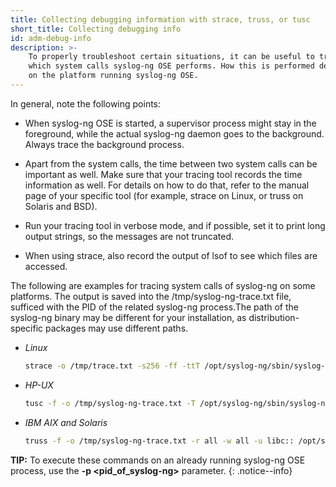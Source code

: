 ```yaml
---
title: Collecting debugging information with strace, truss, or tusc
short_title: Collecting debugging info
id: adm-debug-info
description: >-
    To properly troubleshoot certain situations, it can be useful to trace
    which system calls syslog-ng OSE performs. How this is performed depends
    on the platform running syslog-ng OSE.
---
```


In general, note the following points:

- When syslog-ng OSE is started, a supervisor process might stay in
    the foreground, while the actual syslog-ng daemon goes to the
    background. Always trace the background process.

- Apart from the system calls, the time between two system calls can
    be important as well. Make sure that your tracing tool records the
    time information as well. For details on how to do that, refer to
    the manual page of your specific tool (for example, strace on Linux,
    or truss on Solaris and BSD).

- Run your tracing tool in verbose mode, and if possible, set it to
    print long output strings, so the messages are not truncated.

- When using strace, also record the output of lsof to see which files
    are accessed.

The following are examples for tracing system calls of syslog-ng on some
platforms. The output is saved into the /tmp/syslog-ng-trace.txt file,
sufficed with the PID of the related syslog-ng process.The path of the
syslog-ng binary may be different for your installation, as
distribution-specific packages may use different paths.

- *Linux*

    ```bash
    strace -o /tmp/trace.txt -s256 -ff -ttT /opt/syslog-ng/sbin/syslog-ng -f /opt/syslog-ng/etc/syslog-ng.conf -Fdv
    ```

- *HP-UX*

    ```bash
    tusc -f -o /tmp/syslog-ng-trace.txt -T /opt/syslog-ng/sbin/syslog-ng
    ```

- *IBM AIX and Solaris*

    ```bash
    truss -f -o /tmp/syslog-ng-trace.txt -r all -w all -u libc:: /opt/syslog-ng/sbin/syslog-ng -d -d -d
    ```

**TIP:** To execute these commands on an already running syslog-ng OSE
process, use the **-p \<pid\_of\_syslog-ng\>** parameter.
{: .notice--info}
